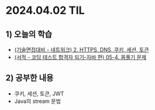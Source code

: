 # 2024.04.02 TIL
## 1) 오늘의 학습
- [(기술면접대비 - 네트워크) 2. HTTPS, DNS, 쿠키, 세션, 토큰](/기술%20면접%20대비/네트워크/2.%20HTTPS,%20DNS,%20쿠키,%20세션,%20토큰.md)
- [(서적 - 코딩 테스트 합격자 되기-자바 편) 05-4. 몸풀기 문제](/서적/코딩%20테스트%20합격자%20되기%20-%20자바%20편/둘째%20마당.%20코딩%20테스트%20완전%20정복/05.%20배열/05-4.%20몸풀기%20문제.md)

## 2) 공부한 내용
- 쿠키, 세션, 토큰, JWT
- Java의 stream 문법